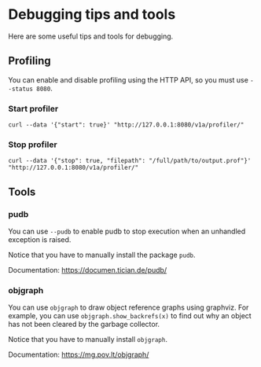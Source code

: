 # Debugging tips and tools

Here are some useful tips and tools for debugging.

## Profiling

You can enable and disable profiling using the HTTP API, so you must use `--status 8080`.

### Start profiler

    curl --data '{"start": true}' "http://127.0.0.1:8080/v1a/profiler/"

### Stop profiler

    curl --data '{"stop": true, "filepath": "/full/path/to/output.prof"}' "http://127.0.0.1:8080/v1a/profiler/"

## Tools

### pudb

You can use `--pudb` to enable pudb to stop execution when an unhandled exception is raised.

Notice that you have to manually install the package `pudb`.

Documentation: https://documen.tician.de/pudb/


### objgraph

You can use `objgraph` to draw object reference graphs using graphviz. For example, you can use
`objgraph.show_backrefs(x)` to find out why an object has not been cleared by the garbage collector.

Notice that you have to manually install `objgraph`.

Documentation: https://mg.pov.lt/objgraph/
